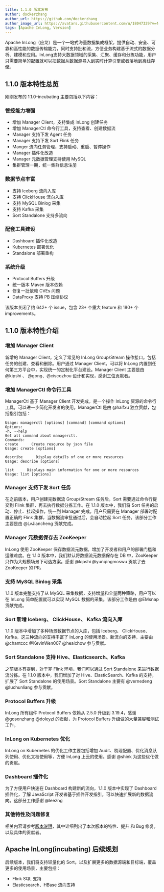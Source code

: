 ```yaml
---
title: 1.1.0 版本发布
author: dockerzhang
author_url: https://github.com/dockerzhang
author_image_url: https://avatars.githubusercontent.com/u/18047329?v=4
tags: [Apache InLong, Version]
---
```


Apache InLong（应龙）是一个一站式海量数据集成框架，提供自动、安全、可靠和高性能的数据传输能力，同时支持批和流，方便业务构建基于流式的数据分析、建模和应用。InLong支持大数据领域的采集、汇聚、缓存和分拣功能，用户只需要简单的配置就可以把数据从数据源导入到实时计算引擎或者落地到离线存储。

<!--truncate-->

## 1.1.0 版本特性总览
刚刚发布的 1.1.0-incubating 主要包括以下内容：

### 管控能力增强
- 增加 Manager Client，支持集成 InLong 创建任务
- 增加 ManagerCtl 命令行工具，支持查看、创建数据流
- Manager 支持下发 Agent 任务
- Manager 支持下发 Sort Flink 任务
- Manger 流向任务管理，支持启动、重启、暂停操作
- Manager 插件化改造
- Manager 元数据管理支持使用 MySQL
- 集群管理一期，统一集群信息注册

### 数据节点丰富
- 支持 Iceberg 流向入库
- 支持 ClickHouse 流向入库
- 支持 MySQL Binlog 采集
- 支持 Kafka 采集
- Sort Standalone 支持多流向

### 配套工具建设
- Dashboard 插件化改造
- Kubernetes 部署优化
- Standalone 部署重构

### 系统升级
- Protocol Buffers 升级
- 统一版本 Maven 版本依赖
- 修复一批依赖 CVEs 问题
- DataProxy 支持 PB 压缩协议

该版本关闭了约 642+ 个 issue，包含 23+ 个重大 feature 和 180+ 个 improvements。

## 1.1.0 版本特性介绍
### 增加 Manager Client
新增的 Manager Client，定义了常见的 InLong Group/Stream 操作接口，包括任务的创建、查看和删除。用户通过 Manager Client，可以将 InLong 内置到任何第三方平台中，实现统一的定制化平台建设。Manager Client 主要是由 @kipshi 、 @gong、@ciscozhou 设计和实现，感谢三位贡献者。

### 增加 ManagerCtl 命令行工具
ManagerCtl 基于 Manager Client 开发完成，是一个操作 InLong 资源的命令行工具，可以进一步简化开发者的使用。ManagerCtl 是由 @haifxu 独立贡献，包括指引包括：
```
Usage: managerctl [options] [command] [command options]
Options:
-h, --help
Get all command about managerctl.
Commands:
create      Create resource by json file
Usage: create [options]
​
describe      Display details of one or more resources
Usage: describe [options]
​
list      Displays main information for one or more resources
Usage: list [options]
```

### Manager 支持下发 Sort 任务
在之前版本，用户创建完数据流 Group/Stream 任务后，Sort 需要通过命令行提交到 Flink 集群，再去执行数据分拣工作。在 1.1.0 版本中，我们将 Sort 任务的启动、停止、挂起操作，统一到 Manager 完成，用户只需要在 Manager 部署时配置正确的 Flink 集群，当数据流审批通过后，会自动拉起 Sort 任务。该部分工作主要是由 @LvJiancheng 贡献完成。

### Manager 元数据保存去 ZooKeeper
InLong 使用 ZooKeeper 保存数据流元数据，增加了开发者和用户的部署门槛和运维难度。在 1.1.0 版本中，我们默认将数据流元数据保存在 DB 中，ZooKeeper 只作为大规模场景下可选方案。感谢 @kipshi @yunqingmoswu 贡献了去 ZooKeeper 的 PR。

### 支持 MySQL Binlog 采集
1.1.0 版本完整支持了从 MySQL 采集数据，支持增量和全量两种策略，用户可以在 InLong 简单配置就可以实现 MySQL 数据的采集。该部分工作是由 @EMsnap 贡献完成。

### Sort 新增 Iceberg、 ClickHouse、 Kafka 流向入库
1.1.0 版本中增加了多种场景数据节点的入库，包括 Iceberg、 ClickHouse、 Kafka，这三种流向的支持丰富了 InLong 的使用场景。新流向的支持，主要由@chantccc @KevinWen007 @healchow 参与贡献。

### Sort Standalone 支持 Hive、Elasticsearch、Kafka
之前版本有提到，对于非 Flink 环境，我们可以通过 Sort Standalone 来进行数据流分拣。在 1.1.0 版本中，我们增加了对 Hive、ElasticSearch、Kafka 的支持，扩展了 Sort Standalone 的使用场景。Sort Standalone 主要有 @vernedeng @luchunliang 参与贡献。

### Protocol Buffers 升级
InLong 所有组件 Protocol Buffers 依赖从 2.5.0 升级到 3.19.4，感谢 @gosonzhang @doleyzi 的贡献，为 Protocol Buffers 升级做的大量兼容和测试工作。

### InLong on Kubernetes 优化
InLong on Kubernetes 的优化工作主要包括增加 Audit、梳理配置、优化消息队列使用、优化文档使用等，方便 InLong 上云的使用。感谢 @shink 为这些优化做的贡献。

### Dashboard 插件化
为了方便用户快速在 Dashboard 构建新的流向，1.1.0 版本中实现了 Dashboard 插件化，了解 JavaScript 开发者基于插件开发指引，可以快速扩展新的数据流向。这部分工作感谢 @leezng

### 其他特性及问题修复
相关内容请参考[版本说明](https://github.com/apache/incubator-inlong/blob/master/CHANGES.md)，其中详细列出了本次版本的特性、提升 和 Bug 修复，以及具体的贡献者。

## Apache InLong(incubating) 后续规划
后续版本，我们将支持轻量化的 Sort，以及扩展更多的数据源端和目标端，覆盖更多的使用场景，主要包括：
- Flink SQL 支持
- Elasticsearch、HBase 流向支持